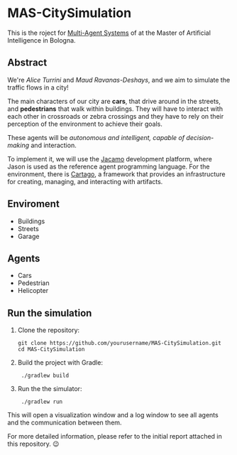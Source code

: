 # MAS-CitySimulation
This is the roject for [Multi-Agent Systems](https://www.unibo.it/it/studiare/dottorati-master-specializzazioni-e-altra-formazione/insegnamenti/insegnamento/2023/446615) of at the Master of Artificial Intelligence in Bologna. 

## Abstract 
We're *Alice Turrini* and  *Maud Ravanas-Deshays*, and we aim to simulate the traffic flows in a city!

The main characters of our city are **cars**, that drive around in the streets, and **pedestrians** that walk within buildings. They will have to interact with each other in crossroads or
zebra crossings and they have to rely on their perception of the environment to achieve their goals. 

These agents will be *autonomous and intelligent, capable of decision-making* and interaction.

To implement it, we will use the [Jacamo](https://jacamo-lang.github.io/) development platform, where Jason is used as the reference agent programming language. For the environment, there is [Cartago](https://sourceforge.net/projects/cartago/), a framework that provides an infrastructure for creating, managing, and
interacting with artifacts.

## Enviroment
- Buildings
- Streets
- Garage

## Agents
- Cars
- Pedestrian
- Helicopter

## Run the simulation
1.  Clone the repository: 
        
        git clone https://github.com/yourusername/MAS-CitySimulation.git
        cd MAS-CitySimulation

2. Build the project with Gradle:
        
        ./gradlew build

3. Run the the simulator:

        ./gradlew run

This will open a visualization window and a log window to see all agents and the communication between them.

For more detailed information, please refer to the initial report attached in this repository. :wink:

